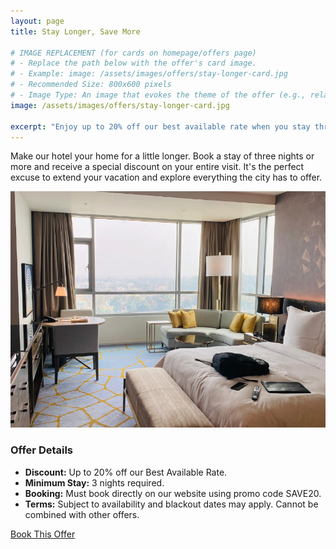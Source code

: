```yaml
---
layout: page
title: Stay Longer, Save More

# IMAGE REPLACEMENT (for cards on homepage/offers page)
# - Replace the path below with the offer's card image.
# - Example: image: /assets/images/offers/stay-longer-card.jpg
# - Recommended Size: 800x600 pixels
# - Image Type: An image that evokes the theme of the offer (e.g., relaxation, dining).
image: /assets/images/offers/stay-longer-card.jpg

excerpt: "Enjoy up to 20% off our best available rate when you stay three nights or more."
---
```


Make our hotel your home for a little longer. Book a stay of three nights or more and receive a special discount on your entire visit. It's the perfect excuse to extend your vacation and explore everything the city has to offer.

<div data-aos="fade-up">
<img src="/assets/images/offers/stay-longer-large.jpg" class="img-fluid rounded my-4 shadow" alt="Image for {{ page.title }}">
<!--
IMAGE PLACEHOLDER (for page body): Replace the URL above.
Path: e.g., /assets/images/offers/stay-longer-large.jpg
Recommended Size: 1200x800 pixels
-->
</div>

<div data-aos="fade-up">
<h3>Offer Details</h3>
<ul>
<li><strong>Discount:</strong> Up to 20% off our Best Available Rate.</li>
<li><strong>Minimum Stay:</strong> 3 nights required.</li>
<li><strong>Booking:</strong> Must book directly on our website using promo code SAVE20.</li>
<li><strong>Terms:</strong> Subject to availability and blackout dates may apply. Cannot be combined with other offers.</li>
</ul>
</div>

<div class="text-center mt-5" data-aos="fade-up">
<a href="#" class="btn btn-success btn-lg">Book This Offer</a>
</div>
